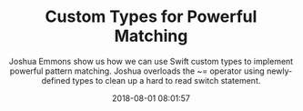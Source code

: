 ---
title: "Custom Types for Powerful Matching"
subtitle: "Joshua Emmons show us how we can use Swift custom types to implement powerful pattern matching. Joshua overloads the ~= operator using newly-defined types to clean up a hard to read switch statement."
tags: ["matching"]
link: "http://www.figure.ink/blog/2018/7/23/custom-types-for-powerful-matching"
date: "2018-08-01 08:01:57"
---
